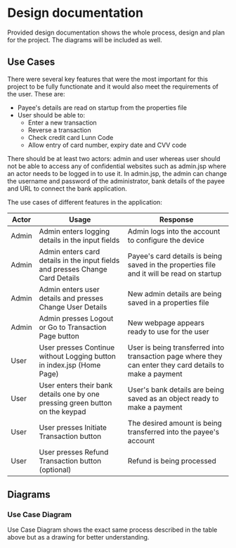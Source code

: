 # Design documentation
Provided design documentation shows the whole process, design and plan for the project. The diagrams will be included as well.

## Use Cases
There were several key features that were the most important for this project to be fully functionate and it would also meet the requirements of the user. These are:
* Payee's details are read on startup from the properties file
* User should be able to:
  * Enter a new transaction
  * Reverse a transaction
  * Check credit card Lunn Code
  * Allow entry of card number, expiry date and CVV code
  
There should be at least two actors: admin and user whereas user should not be able to access any of confidential websites such as admin.jsp where an actor needs to be logged in to use it.
In admin.jsp, the admin can change the username and password of the administrator, bank details of the payee and URL to connect the bank application.

The use cases of different features in the application:

| Actor | Usage | Response |
| ----- | ----- | -------- |
| Admin | Admin enters logging details in the input fields | Admin logs into the account to configure the device |
| Admin | Admin enters card details in the input fields and presses Change Card Details | Payee's card details is being saved in the properties file and it will be read on startup |
| Admin | Admin enters user details and presses Change User Details | New admin details are being saved in a properties file |
| Admin | Admin presses Logout or Go to Transaction Page button | New webpage appears ready to use for the user |
| User | User presses Continue without Logging button in index.jsp (Home Page)| User is being transferred into transaction page where they can enter they card details to make a payment |
| User | User enters their bank details one by one pressing green button on the keypad | User's bank details are being saved as an object ready to make a payment |
| User | User presses Initiate Transaction button | The desired amount is being transferred into the payee's account |
| User | User presses Refund Transaction button (optional) | Refund is being processed |

## Diagrams

### Use Case Diagram

Use Case Diagram shows the exact same process described in the table above but as a drawing for better understanding.
